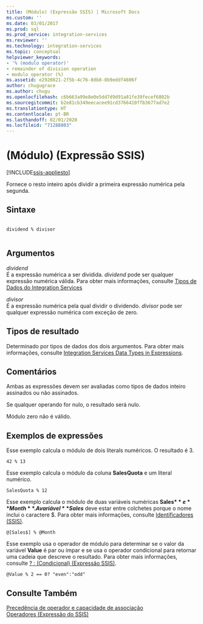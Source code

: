 ```yaml
---
title: (Módulo) (Expressão SSIS) | Microsoft Docs
ms.custom: ''
ms.date: 03/01/2017
ms.prod: sql
ms.prod_service: integration-services
ms.reviewer: ''
ms.technology: integration-services
ms.topic: conceptual
helpviewer_keywords:
- '% (modulo operator)'
- remainder of division operation
- modulo operator (%)
ms.assetid: e2920821-2f5b-4c76-8db8-8b9eddf4606f
author: chugugrace
ms.author: chugu
ms.openlocfilehash: c6b663a99e8e0e5dd7d9d91a81fe39fecef6802b
ms.sourcegitcommit: b2e81cb349eecacee91cd3766410ffb3677ad7e2
ms.translationtype: HT
ms.contentlocale: pt-BR
ms.lasthandoff: 02/01/2020
ms.locfileid: "71288803"
---
```

# <a name="modulo-ssis-expression"></a>(Módulo) (Expressão SSIS)

[!INCLUDE[ssis-appliesto](../../includes/ssis-appliesto-ssvrpluslinux-asdb-asdw-xxx.md)]


  Fornece o resto inteiro após dividir a primeira expressão numérica pela segunda.  
  
## <a name="syntax"></a>Sintaxe  
  
```  
  
dividend % divisor  
  
```  
  
## <a name="arguments"></a>Argumentos  
 *dividend*  
 É a expressão numérica a ser dividida. *dividend* pode ser qualquer expressão numérica válida. Para obter mais informações, consulte [Tipos de Dados do Integration Services](../../integration-services/data-flow/integration-services-data-types.md)  
  
 *divisor*  
 É a expressão numérica pela qual dividir o dividendo. *divisor* pode ser qualquer expressão numérica com exceção de zero.  
  
## <a name="result-types"></a>Tipos de resultado  
 Determinado por tipos de dados dos dois argumentos. Para obter mais informações, consulte [Integration Services Data Types in Expressions](../../integration-services/expressions/integration-services-data-types-in-expressions.md).  
  
## <a name="remarks"></a>Comentários  
 Ambas as expressões devem ser avaliadas como tipos de dados inteiro assinados ou não assinados.  
  
 Se qualquer operando for nulo, o resultado será nulo.  
  
 Módulo zero não é válido.  
  
## <a name="expression-examples"></a>Exemplos de expressões  
 Esse exemplo calcula o módulo de dois literals numéricos. O resultado é 3.  
  
```  
42 % 13  
```  
  
 Esse exemplo calcula o módulo da coluna **SalesQuota** e um literal numérico.  
  
```  
SalesQuota % 12  
```  
  
 Esse exemplo calcula o módulo de duas variáveis numéricas **Sales$** e **Month**. A variável **Sales$** deve estar entre colchetes porque o nome inclui o caractere $. Para obter mais informações, consulte [Identificadores &#40;SSIS&#41;](../../integration-services/expressions/identifiers-ssis.md).  
  
```  
@[Sales$] % @Month  
```  
  
 Esse exemplo usa o operador de módulo para determinar se o valor da variável **Value** é par ou ímpar e se usa o operador condicional para retornar uma cadeia que descreve o resultado. Para obter mais informações, consulte [? : &#40;Condicional&#41; &#40;Expressão SSIS&#41;](../../integration-services/expressions/conditional-ssis-expression.md).  
  
```  
@Value % 2 == 0? "even":"odd"  
```  
  
## <a name="see-also"></a>Consulte Também  
 [Precedência de operador e capacidade de associação](../../integration-services/expressions/operator-precedence-and-associativity.md)   
 [Operadores &#40;Expressão do SSIS&#41;](../../integration-services/expressions/operators-ssis-expression.md)  
  
  
